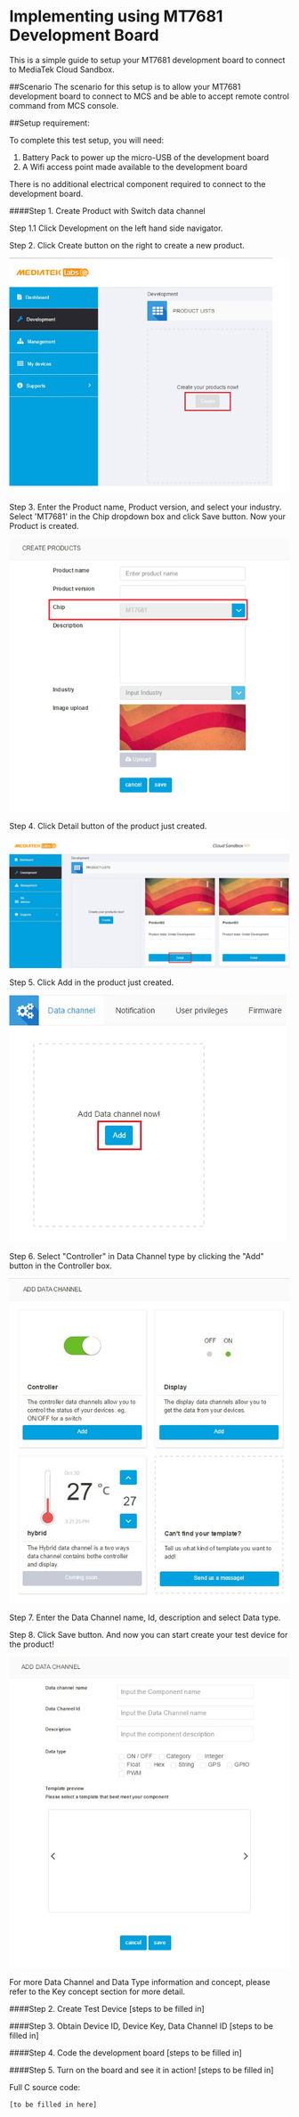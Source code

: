 # Implementing using MT7681 Development Board

This is a simple guide to setup your MT7681 development board to connect to MediaTek Cloud Sandbox.

##Scenario
The scenario for this setup is to allow your MT7681 development board to connect to MCS and be able to accept remote control command from MCS console.


##Setup requirement:

To complete this test setup, you will need:

1. Battery Pack to power up the micro-USB of the development board
2. A Wifi access point made available to the development board

There is no additional electrical component required to connect to the development board.


####Step 1. Create Product with Switch data channel

Step 1.1 Click Development on the left hand side navigator.

Step 2. Click Create button on the right to create a new product.


![](https://raw.githubusercontent.com/Mediatek-Cloud/MCS/master/graphics/CreateProduct.JPG)



Step 3. Enter the Product name, Product version, and select your industry. Select 'MT7681' in the Chip dropdown box and click Save button. Now your Product is created.


![](https://raw.githubusercontent.com/Mediatek-Cloud/MCS/master/graphics/7681CreateProduct.jpg)


Step 4. Click Detail button of the product just created.


![](https://raw.githubusercontent.com/Mediatek-Cloud/MCS/master/graphics/ProductDetail.JPG)


Step 5. Click Add in the product just created.

![](https://raw.githubusercontent.com/Mediatek-Cloud/MCS/master/graphics/AddDataChannel.JPG)



Step 6. Select "Controller" in Data Channel type by clicking the "Add" button in the Controller box.

![](https://raw.githubusercontent.com/Mediatek-Cloud/MCS/master/graphics/DataChannel.JPG)


Step 7. Enter the Data Channel name, Id, description and select Data type.


Step 8. Click Save button. And now you can start create your test device for the product!


![](https://raw.githubusercontent.com/Mediatek-Cloud/MCS/master/graphics/AddDataChannelPage.JPG)



For more Data Channel and Data Type information and concept, please refer to the Key concept section for more detail.


####Step 2. Create Test Device
[steps to be filled in]

####Step 3. Obtain Device ID, Device Key, Data Channel ID
[steps to be filled in]

####Step 4. Code the development board
[steps to be filled in]

####Step 5. Turn on the board and see it in action!
[steps to be filled in]

Full C source code:

```
[to be filled in here]
